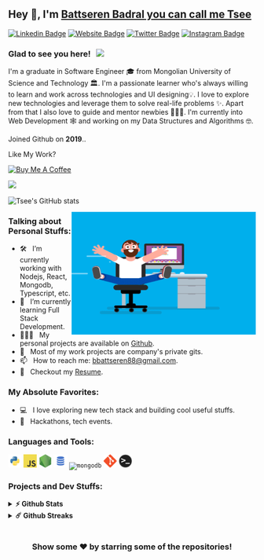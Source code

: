## Hey 👋, I'm [Battseren Badral you can call me Tsee](https://github.com/btseee/)

[![Linkedin Badge](https://img.shields.io/badge/-LinkedIn-0e76a8?style=flat-square&logo=Linkedin&logoColor=white)](https://linkedin.com/in/btseku1125)
[![Website Badge](https://img.shields.io/badge/Website-3b5998?style=flat-square&logo=google-chrome&logoColor=white)](https://tsee.mn/)
[![Twitter Badge](https://img.shields.io/badge/-Twitter-00acee?style=flat-square&logo=Twitter&logoColor=white)](https://twitter.com/b_tseeee)
[![Instagram Badge](https://img.shields.io/badge/-Instagram-e4405f?style=flat-square&logo=Instagram&logoColor=white)](https://instagram.com/b.tseee/)

### Glad to see you here! &nbsp; ![](https://visitor-badge.glitch.me/badge?page_id=btseee&style=flat-square&color=0088cc)

I'm a graduate in Software Engineer 🎓 from Mongolian University of Science and Technology 🏛. I'm a passionate learner who's always willing to learn and work across technologies and UI designing💡. I love to explore new technologies and leverage them to solve real-life problems ✨. Apart from that I also love to guide and mentor newbies 👨🏻‍💻. I'm currently into Web Development 🕸️ and working on my Data Structures and Algorithms 🤓.

Joined Github on **2019**..

Like My Work?

<a href="https://www.buymeacoffee.com/btseee" target="_blank"><img src="https://cdn.buymeacoffee.com/buttons/v2/default-yellow.png" alt="Buy Me A Coffee" height="60px" width="217px" ></a>

[![](https://gitwar.herokuapp.com/badge?username=btseee&label=Gitwar%20Profile%20Score&style=for-the-badge&color=0088cc)](https://gitwar.herokuapp.com/)

![Tsee's GitHub stats](https://github-readme-stats.vercel.app/api?username=btseee&hide=contribs,prs)

<img align="right" height="250" width="375" alt="" src="./gifs/coder.gif" />

### Talking about Personal Stuffs:

- 🛠 &nbsp; I’m currently working with Nodejs, React, <br /> Mongodb, Typescript, etc.
- 🚀 &nbsp; I’m currently learning Full Stack Development.
- 👨🏻‍💻 &nbsp; My personal projects are available on [Github](https://github.com/btseee).
- 👾 &nbsp; Most of my work projects are company's private gits.
- 📫 &nbsp; How to reach me: bbattseren88@gmail.com.
- 📝 &nbsp; Checkout my [Resume](https://github.com/btseee/btseee/blob/master/CV.pdf).

### My Absolute Favorites:

- 💻 &nbsp; I love exploring new tech stack and building cool useful stuffs.
- 🍕 &nbsp; Hackathons, tech events.

### Languages and Tools:

<code><img height="27" src="https://raw.githubusercontent.com/github/explore/80688e429a7d4ef2fca1e82350fe8e3517d3494d/topics/python/python.png" alt="python"></code>
<code><img height="27" src="https://raw.githubusercontent.com/github/explore/80688e429a7d4ef2fca1e82350fe8e3517d3494d/topics/javascript/javascript.png" alt="javascript"></code>
<code><img height="27" src="https://raw.githubusercontent.com/github/explore/80688e429a7d4ef2fca1e82350fe8e3517d3494d/topics/nodejs/nodejs.png" alt="nodejs"></code>
<code><img height="27" src="https://raw.githubusercontent.com/github/explore/80688e429a7d4ef2fca1e82350fe8e3517d3494d/topics/sql/sql.png" alt="sql"></code>
<code><img height="27" src="https://encrypted-tbn0.gstatic.com/images?q=tbn%3AANd9GcSTTzPAw-55ssm1Im594xYZ9eRQu2JylrkYLg&usqp=CAU" alt="mongodb"></code>
<code><img height="27" src="https://raw.githubusercontent.com/devicons/devicon/master/icons/git/git-original.svg" alt="git"></code>
<code><img height="27" src="https://raw.githubusercontent.com/github/explore/80688e429a7d4ef2fca1e82350fe8e3517d3494d/topics/terminal/terminal.png" alt="terminal"></code>

### Projects and Dev Stuffs:

<details>	
  <summary><b>⚡ Github Stats</b></summary>

  <br />
  <img height="180em" src="https://github-readme-stats.vercel.app/api?username=btseee&show_icons=true&hide_border=true&&count_private=true&include_all_commits=true" />
  <img height="180em" src="https://github-readme-stats.vercel.app/api/top-langs/?username=btseee&exclude_repo=KNN-Image-Classification&show_icons=true&hide_border=true&layout=compact&langs_count=8"/>
</details>

<details>	
  <summary><b>☄️ Github Streaks</b></summary>

  <br />
  <img height="180em" src="https://github-readme-streak-stats.herokuapp.com/?user=btseee&hide_border=true" />
</details>

#

<div align="center">

### Show some ❤️ by starring some of the repositories!

</div>
